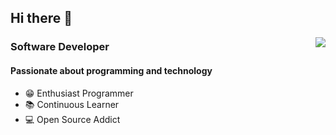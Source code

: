 
## Hi there 👋
<img align="right" src="https://github-readme-stats.vercel.app/api?username=Hantex9&count_private=true&show_icons=true&theme=github&include_all_commits=1&hide=contribs,prs)"  />

### Software Developer
#### Passionate about programming and technology
- 😁 Enthusiast Programmer
- 📚 Continuous Learner
- 💻 Open Source Addict
